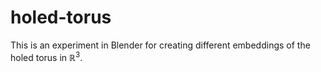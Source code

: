 # holed-torus

This is an experiment in Blender 
for creating different embeddings
of the holed torus in $\mathbb{R}^3$.
